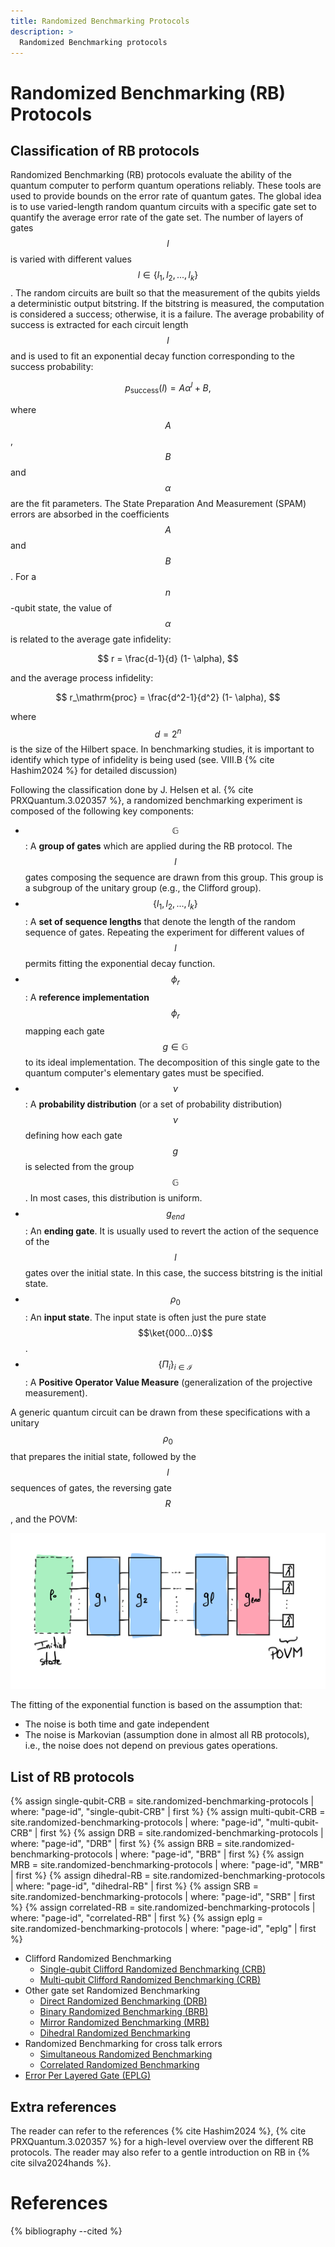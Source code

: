 ```yaml
---
title: Randomized Benchmarking Protocols
description: >
  Randomized Benchmarking protocols
---
```


# Randomized Benchmarking (RB) Protocols

## Classification of RB protocols

Randomized Benchmarking (RB) protocols evaluate the ability of the quantum computer to perform quantum operations reliably. These tools are used to provide bounds on the error rate of quantum gates. The global idea is to use varied-length random quantum circuits with a specific gate set to quantify the average error rate of the gate set. The number of layers of gates $$l$$ is varied with different values $$l \in \{l_1, l_2, ..., l_k\}$$. The random circuits are built so that the measurement of the qubits yields a deterministic output bitstring. If the bitstring is measured, the computation is considered a success; otherwise, it is a failure. The average probability of success is extracted for each circuit length $$l$$ and is used to fit an exponential decay function corresponding to the success probability: 

$$ p_\mathrm{success}(l) = A \alpha^l + B, $$

where $$A$$, $$B$$ and $$\alpha$$ are the fit parameters. The State Preparation And Measurement (SPAM) errors are absorbed in the coefficients $$A$$ and $$B$$. For a $$n$$-qubit state, the value of $$\alpha$$ is related to the average gate infidelity:

$$ r = \frac{d-1}{d} (1- \alpha), $$
 
and the average process infidelity:

$$ r_\mathrm{proc} = \frac{d^2-1}{d^2} (1- \alpha), $$

where $$d = 2^n$$ is the size of the Hilbert space. In benchmarking studies, it is important to identify which type of infidelity is being used (see. VIII.B {% cite Hashim2024 %} for detailed discussion)

Following the classification done by J. Helsen et al. {% cite PRXQuantum.3.020357 %}, a randomized benchmarking experiment is composed of the following key components:
- $$\mathbb{G}$$: A **group of gates** which are applied during the RB protocol. The $$l$$ gates composing the sequence are drawn from this group. This group is a subgroup of the unitary group (e.g., the Clifford group).
- $$\{l_1, l_2, ..., l_k\}$$: A **set of sequence lengths** that denote the length of the random sequence of gates. Repeating the experiment for different values of $$l$$ permits fitting the exponential decay function.
- $$\phi_r$$: A **reference implementation** $$\phi_r$$ mapping each gate $$g \in \mathbb{G}$$ to its ideal implementation. The decomposition of this single gate to the quantum computer's elementary gates must be specified.
- $$\nu$$: A **probability distribution** (or a set of probability distribution) $$\nu$$ defining how each gate $$g$$ is selected from the group $$\mathbb{G}$$. In most cases, this distribution is uniform.
- $$g_{end}$$: An **ending gate**. It is usually used to revert the action of the sequence of the $$l$$ gates over the initial state. In this case, the success bitstring is the initial state.
- $$\rho_0$$: An **input state**. The input state is often just the pure state $$\ket{000...0}$$.
- $$\{\Pi_i\}_{i \in \mathcal{I}}$$: A **Positive Operator Value Measure** (generalization of the projective measurement).

A generic quantum circuit can be drawn from these specifications with a unitary $$\rho_0$$ that prepares the initial state, followed by the $$l$$ sequences of gates, the reversing gate $$R$$, and the POVM:

<div class="center">
  <img src="/img/system-level-benchmark/randomized/RB-general-protocol.png" class="img-medium" alt="General quantum circuit associated to the randomized benchmarking protocol"/>
</div>

The fitting of the exponential function is based on the assumption that:
- The noise is both time and gate independent
- The noise is Markovian (assumption done in almost all RB protocols), i.e., the noise does not depend on previous gates operations.

<!--
The initial protocol of RB was proposed by J. Emerson {% cite emerson2005scalable %} and was based on the unitary group. The probability distribution related to this protocol is dictated by the Haar measure. However, the implementation of unitaries generated from the random Haar measure remained challenging (as it requires an exponential number of gates in function of the number of qubits). An approximation of the Haar measure for a subset of unitaries called unitary t-design was proposed by C. Dankert et al. {% cite dankert2009exact %}. The idea is to simulate the Haar measure with a polynomial function that will mimic the Haar measure up to degree $$t$$. Using this method, they are able to create quantum circuits with $$O(n^2)$$ gates for $$t=2$$. 
-->

## List of RB protocols

{% assign single-qubit-CRB = site.randomized-benchmarking-protocols | where: "page-id", "single-qubit-CRB" | first %}
{% assign multi-qubit-CRB = site.randomized-benchmarking-protocols | where: "page-id", "multi-qubit-CRB" | first %}
{% assign DRB = site.randomized-benchmarking-protocols | where: "page-id", "DRB" | first %}
{% assign BRB = site.randomized-benchmarking-protocols | where: "page-id", "BRB" | first %}
{% assign MRB = site.randomized-benchmarking-protocols | where: "page-id", "MRB" | first %}
{% assign dihedral-RB = site.randomized-benchmarking-protocols | where: "page-id", "dihedral-RB" | first %}
{% assign SRB = site.randomized-benchmarking-protocols | where: "page-id", "SRB" | first %}
{% assign correlated-RB = site.randomized-benchmarking-protocols | where: "page-id", "correlated-RB" | first %}
{% assign eplg = site.randomized-benchmarking-protocols | where: "page-id", "eplg" | first %}

- Clifford Randomized Benchmarking
  - <a href="{{ single-qubit-CRB.url | prepend: site.baseurl }}" target="_blank">Single-qubit Clifford Randomized Benchmarking (CRB)</a>
  - <a href="{{ multi-qubit-CRB.url | prepend: site.baseurl }}" target="_blank">Multi-qubit Clifford Randomized Benchmarking (CRB)</a>
- Other gate set Randomized Benchmarking
  - <a href="{{ DRB.url | prepend: site.baseurl }}" target="_blank">Direct Randomized Benchmarking (DRB)</a>
  - <a href="{{ BRB.url | prepend: site.baseurl }}" target="_blank">Binary Randomized Benchmarking (BRB)</a>
  - <a href="{{ MRB.url | prepend: site.baseurl }}" target="_blank">Mirror Randomized Benchmarking (MRB)</a>
  - <a href="{{ dihedral-RB.url | prepend: site.baseurl }}" target="_blank">Dihedral Randomized Benchmarking</a>
- Randomized Benchmarking for cross talk errors
  - <a href="{{ SRB.url | prepend: site.baseurl }}" target="_blank">Simultaneous Randomized Benchmarking</a>
  - <a href="{{ correlated-RB.url | prepend: site.baseurl }}" target="_blank">Correlated Randomized Benchmarking</a>
- <a href="{{ eplg.url | prepend: site.baseurl }}" target="_blank">Error Per Layered Gate (EPLG)</a>

## Extra references

The reader can refer to the references {% cite Hashim2024 %}, {% cite PRXQuantum.3.020357 %} for a high-level overview over the different RB protocols. The reader may also refer to a gentle introduction on RB in {% cite silva2024hands %}.

# References

{% bibliography --cited %}

